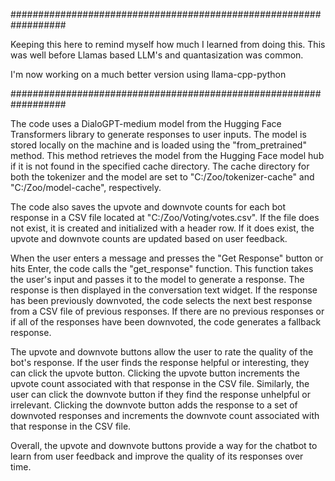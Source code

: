 ##################################################################

Keeping this here to remind myself how much I learned from doing this. This was well before Llamas based LLM's and quantasization was common.

I'm now working on a much better version using llama-cpp-python

##################################################################

The code uses a DialoGPT-medium model from the Hugging Face Transformers library to generate responses to user inputs. The model is stored locally on the machine and is loaded using the "from_pretrained" method. This method retrieves the model from the Hugging Face model hub if it is not found in the specified cache directory. The cache directory for both the tokenizer and the model are set to "C:/Zoo/tokenizer-cache" and "C:/Zoo/model-cache", respectively.

The code also saves the upvote and downvote counts for each bot response in a CSV file located at "C:/Zoo/Voting/votes.csv". If the file does not exist, it is created and initialized with a header row. If it does exist, the upvote and downvote counts are updated based on user feedback.

When the user enters a message and presses the "Get Response" button or hits Enter, the code calls the "get_response" function. This function takes the user's input and passes it to the model to generate a response. The response is then displayed in the conversation text widget. If the response has been previously downvoted, the code selects the next best response from a CSV file of previous responses. If there are no previous responses or if all of the responses have been downvoted, the code generates a fallback response.

The upvote and downvote buttons allow the user to rate the quality of the bot's response. If the user finds the response helpful or interesting, they can click the upvote button. Clicking the upvote button increments the upvote count associated with that response in the CSV file. Similarly, the user can click the downvote button if they find the response unhelpful or irrelevant. Clicking the downvote button adds the response to a set of downvoted responses and increments the downvote count associated with that response in the CSV file.

Overall, the upvote and downvote buttons provide a way for the chatbot to learn from user feedback and improve the quality of its responses over time.
